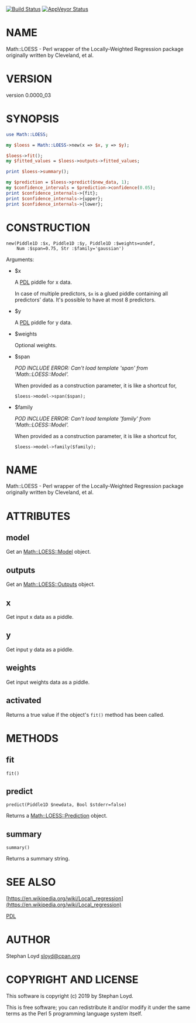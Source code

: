 [![Build Status](https://travis-ci.org/stphnlyd/perl5-Math-LOESS.svg?branch=master)](https://travis-ci.org/stphnlyd/perl5-Math-LOESS)
[![AppVeyor Status](https://ci.appveyor.com/api/projects/status/github/stphnlyd/perl5-Math-LOESS?branch=master&svg=true)](https://ci.appveyor.com/project/stphnlyd/perl5-Math-LOESS)

# NAME

Math::LOESS - Perl wrapper of the Locally-Weighted Regression package originally written by Cleveland, et al.

# VERSION

version 0.0000\_03

# SYNOPSIS

```perl
use Math::LOESS;

my $loess = Math::LOESS->new(x => $x, y => $y);

$loess->fit();
my $fitted_values = $loess->outputs->fitted_values;

print $loess->summary();

my $prediction = $loess->predict($new_data, 1);
my $confidence_intervals = $prediction->confidence(0.05);
print $confidence_internals->{fit};
print $confidence_internals->{upper};
print $confidence_internals->{lower};
```

# CONSTRUCTION

```
new(Piddle1D :$x, Piddle1D :$y, Piddle1D :$weights=undef,
    Num :$span=0.75, Str :$family='gaussian')
```

Arguments:

- $x

    A [PDL](https://metacpan.org/pod/PDL) piddle for x data.

    In case of multiple predictors, `$x` is a glued piddle containing all
    predictors' data. It's possible to have at most 8 predictors.

- $y

    A [PDL](https://metacpan.org/pod/PDL) piddle for y data. 

- $weights

    Optional weights.

- $span

    _POD INCLUDE ERROR: Can't load template 'span' from 'Math::LOESS::Model'._

    When provided as a construction parameter, it is like a shortcut for,

    ```
    $loess->model->span($span);
    ```

- $family

    _POD INCLUDE ERROR: Can't load template 'family' from 'Math::LOESS::Model'._

    When provided as a construction parameter, it is like a shortcut for,

    ```
    $loess->model->family($family);
    ```

# NAME

Math::LOESS - Perl wrapper of the Locally-Weighted Regression package originally written by Cleveland, et al.

# ATTRIBUTES

## model

Get an [Math::LOESS::Model](https://metacpan.org/pod/Math::LOESS::Model) object.

## outputs

Get an [Math::LOESS::Outputs](https://metacpan.org/pod/Math::LOESS::Outputs) object.

## x

Get input x data as a piddle.

## y

Get input y data as a piddle.

## weights

Get input weights data as a piddle.

## activated

Returns a true value if the object's `fit()` method has been called.

# METHODS

## fit

```
fit()
```

## predict

```
predict(Piddle1D $newdata, Bool $stderr=false)
```

Returns a [Math::LOESS::Prediction](https://metacpan.org/pod/Math::LOESS::Prediction) object.

## summary

```
summary()
```

Returns a summary string.

# SEE ALSO

[https://en.wikipedia.org/wiki/Local\_regression](https://en.wikipedia.org/wiki/Local_regression)

[PDL](https://metacpan.org/pod/PDL)

# AUTHOR

Stephan Loyd <sloyd@cpan.org>

# COPYRIGHT AND LICENSE

This software is copyright (c) 2019 by Stephan Loyd.

This is free software; you can redistribute it and/or modify it under
the same terms as the Perl 5 programming language system itself.
